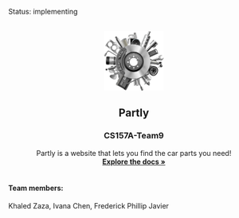 Status: implementing  

<br />
<div align="center">
  <a href="https://github.com/KhZaza/CS157A-Team9">
    <img src="/web/images/Parts_logo.png" alt="Logo" width="120" height="120">
  </a>

  <h2 align="center">Partly</h2>
  <h3>CS157A-Team9</h3>
  <p align="center">
   Partly is a website that lets you find the car parts you need!
    <br />
    <a href="https://github.com/KhZaza/CS157A-Team9"><strong>Explore the docs »</strong></a>
    <br />
    <br />
   
  </p>
</div>



#### Team members: 
Khaled Zaza, Ivana Chen, Frederick Phillip Javier
